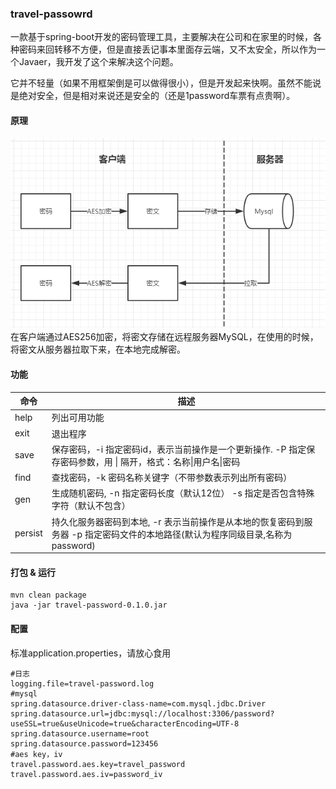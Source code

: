 ### travel-passowrd

一款基于spring-boot开发的密码管理工具，主要解决在公司和在家里的时候，各种密码来回转移不方便，但是直接丢记事本里面存云端，又不太安全，所以作为一个Javaer，我开发了这个来解决这个问题。

它并不轻量（如果不用框架倒是可以做得很小），但是开发起来快啊。虽然不能说是绝对安全，但是相对来说还是安全的（还是1password车票有点贵啊）。



#### 原理
![原理](./pic/readme-pic-0.png)
在客户端通过AES256加密，将密文存储在远程服务器MySQL，在使用的时候，将密文从服务器拉取下来，在本地完成解密。



#### 功能

| 命令 | 描述 |
| ------ | ------ |
| help | 列出可用功能 |
| exit | 退出程序 |
| save | 保存密码，-i 指定密码id，表示当前操作是一个更新操作. -P 指定保存密码参数，用 \| 隔开，格式：名称\|用户名\|密码 |
| find |查找密码，-k 密码名称关键字（不带参数表示列出所有密码） |
| gen |  生成随机密码, -n 指定密码长度（默认12位） -s 指定是否包含特殊字符（默认不包含）|
| persist| 持久化服务器密码到本地, -r 表示当前操作是从本地的恢复密码到服务器 -p 指定密码文件的本地路径(默认为程序同级目录,名称为password)|



#### 打包 & 运行

```shell
mvn clean package
java -jar travel-password-0.1.0.jar

```

#### 配置

标准application.properties，请放心食用

```properties
#日志
logging.file=travel-password.log
#mysql
spring.datasource.driver-class-name=com.mysql.jdbc.Driver
spring.datasource.url=jdbc:mysql://localhost:3306/password?useSSL=true&useUnicode=true&characterEncoding=UTF-8
spring.datasource.username=root
spring.datasource.password=123456
#aes key，iv
travel.password.aes.key=travel_password
travel.password.aes.iv=password_iv
```